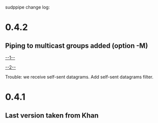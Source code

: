 sudppipe change log:

# 0.4.2

## Piping to multicast groups added (option -M)

[--1--](https://habr.com/ru/post/141021/)

[--2--](https://gist.github.com/hostilefork/f7cae3dc33e7416f2dd25a402857b6c6)

Trouble: we receive self-sent datagrams. Add self-sent datagrams filter.

# 0.4.1

## Last version taken from Khan
